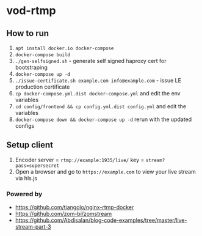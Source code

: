 # vod-rtmp

## How to run

1. `apt install docker.io docker-compose`
2. `docker-compose build`
3. `./gen-selfsigned.sh` - generate self signed haproxy cert for bootstraping
4. `docker-compose up -d`
5. `./issue-certificate.sh example.com info@example.com` - issue LE production certificate
6. `cp docker-compose.yml.dist docker-compose.yml` and edit the env variables
7. `cd config/frontend && cp config.yml.dist config.yml` and edit the variables
8. `docker-compose down && docker-compose up -d` rerun with the updated configs

## Setup client
1. Encoder server = `rtmp://example:1935/live/` key = `stream?pass=supersecret`
2. Open a browser and go to `https://example.com` to view your live stream via hls.js

### Powered by
- https://github.com/tiangolo/nginx-rtmp-docker
- https://github.com/zom-bi/zomstream
- https://github.com/Abdisalan/blog-code-examples/tree/master/live-stream-part-3
